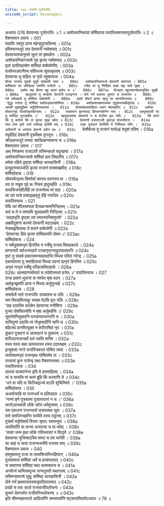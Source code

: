 ```yaml
---
title: ०७६ ययाति-पुत्रोत्पत्तिः
unicode_script: devanagari

---
```



अध्यायः 076
देवयान्याः पुत्रोत्पत्तिः ॥ 1 ॥ अशोकवनिकायां शर्मिष्ठाया ययातिसमागमात्पुत्रोत्पत्तिः ॥ 2 ॥
वैशम्पायन उवाच ।	001  
ययातिः स्वपुरं प्राप्य महेन्द्रपुरसन्निभम् ।	001a  
प्रविश्यान्तःपुरं तत्र देवयानीं न्यवेशयत् ॥	001c  
देवयान्याश्चानुमते सुतां तां वृषपर्वणः ।	002a  
अशोकवनिकाभ्याशे गृहं कृत्वा न्यवेशयत् ॥	002c  
वृतां दासीसहस्रेण शर्मिष्ठां वार्षपर्वणीम् ।	003a  
वासोभरन्नपानैश्च संविभज्य सुसत्कृताम् ॥	003c  
देवयान्या तु सहितः स नृपो नहुषात्मजः ।	004a  
`प्रीत्या परमया युक्तो मुमुदे शाश्वतीः समाः ॥	004c  
अशोकवनिकामध्ये देवयानी समागता ।	005a  
शर्मिष्ठया सा क्रीडित्वा रमणीये मनोरमे ॥	005c  
तत्रैव तां तु निर्दिश्य राज्ञा सह ययौ गृहम् ।	006a  
एवमेव सह प्रीत्या बहु कालं मुमोद च ॥'	006c  
007ac  विजहार बहूनब्दान्देववन्मुदितः सुखी ॥
008a   ऋतुकाले तु सम्प्राप्ते देवयानी वराङ्गना ।
लेभे गर्भं प्रथमतः कुमारं च व्यजायत ॥	008c  
गते वर्षसहस्रे तु शर्मिष्ठा वार्षपर्वणी ।	009a  
ददर्श यौवनं प्राप्ता ऋतुं सा चान्वचिन्तयत् ॥	009c  
'शुद्धा स्नाता तु शर्मिष्ठा सर्वालङ्कारशोभिता ।	010a  
अशोकशाखामालम्ब्य सुपुष्पस्तबकैर्वृताम् ॥	010c  
आदर्शे मुखमुद्वीक्ष्य भर्तुर्दर्शनलालसा ।	011a  
शोकमोहसमाविष्टा वचनं चेदमब्रवीत् ॥	011c  
अशोक शोकापनुद शोकोपहतचेतसाम् ।	012a  
त्वन्नामानं कुरुष्वाद्य प्रियसन्दर्शनेन माम् ।	012c  
एवमुक्तवती सा तु शर्मिष्ठा पुनरब्रवीत् ॥'	012e  
ऋतुकालश्च सम्प्राप्तो न च मेऽस्ति वृतः पतिः ।	013a  
किं प्राप्तं किं नु कर्तव्यं किं वा कृत्वा सुखं भवेत् ॥	013c  
देवयानी प्रजाताऽसौ वृथाऽहं प्राप्तयौवना ।	014a  
यथा तया वृतो भर्ता तथैवाहं वृणोमि तम् ॥	014c  
राज्ञा पुत्रफलं देयमिति मे निश्चिता मतिः ।	015a  
अपीदानीं स धर्मात्मा ईयान्मे दर्शनं रहः ॥	015c  
`केशैर्बध्या तु राजानं याचेऽहं सदृशं पतिम् ।	016a  
स्पृहेदिदं देवयानी पुत्रमीक्ष्य पुनःपुनः ।	016c  
क्रीडन्नन्तःपुरे तस्याः क्वचित्क्षणमवाप्य च ॥	016e  
वैशम्पायन उवाच ।'	017  
अथ निष्क्रम्य राजाऽसौ तस्मिन्काले यदृच्छया ।	017a  
अशोकवनिकाभ्याशे शर्मिष्ठां प्राप तिष्ठतीम् ॥	017c  
तमेकं रहिते दृष्ट्वा शर्मिष्ठा चारुहासिनी ।	018a  
प्रत्युद्गम्याञ्जलिं कृत्वा राजानं वाक्यमब्रवीत् ॥	018c  
शर्मिष्ठोवाच ।	019  
सोमस्येन्द्रस्य विष्णोर्वा यमस्य वरुणस्य वा ।	019a  
तव वा नाहुष गृहे कः स्त्रियं द्रष्टुमर्हति ॥	019c  
रूपाभिजनशीलैर्हि त्वं राजन्वेत्थ मां सदा ।	020a  
सा त्वां याचे प्रसाद्याहमृतुं देहि नराधिप ॥	020c  
ययातिरुवाच ।	021  
वेद्मि त्वां शीलसम्पन्नां दैत्यकन्यामनिन्दिताम् ।	021a  
रूपं च ते न पश्यामि सूच्यग्रमपि निन्दितम् ॥	021c  
'तदाप्रभृति दृष्ट्वा त्वां स्मराम्यनिशमुत्तमे' ।	022a  
अब्रवीदुशना काव्यो देवयानीं यदाऽवहम् ।	022c  
नेयमाह्वयितव्या ते शयने वार्षपर्वणी ॥	022e  
'देवयान्याः प्रियं कृत्वा शर्मिष्ठामपि पोषय ॥'	023ac  
शर्मिष्ठोवाच ।	024  
न नर्मयुक्तमनृतं हिनस्ति न स्त्रीषु राजन्न विवाहकाले ।	024a  
प्राणात्यये सर्वधनापहारे पञ्चानृतान्याहुरपातकानि ॥	024c  
पृष्टं तु साक्ष्ये प्रवदन्तमन्यथावदन्ति मिथ्या पतितं नरेन्द्र ।	025a  
एकार्थतायां तु समाहितायां मिथ्या वदन्तं ह्यनृतं हिनस्ति ॥	025c  
अनृतं नानृतं स्त्रीषु परिहासविवाहयोः ।	026a  
026c   आत्मप्राणार्थघाते च तदेवोत्तमतां व्रजेत् ॥'
ययातिरुवाच ।	027  
राजा प्रमाणं भूतानां स नश्येत मृषा वदन् ।	027a  
अर्थकृच्छ्रमपि प्राप्य न मिथ्या कर्तुमुत्सहे ॥	027c  
शर्मिष्ठोवाच ।	028  
समावेतौ मतो राजन्पतिः सख्याश्च यः पतिः ।	028a  
समं विवाहमित्याहुः सख्या मेऽसि वृतः पतिः ॥	028c  
'सह दत्तास्मि काव्येन देवयान्या मनीषिणा ।	029a  
पूज्या पोषयितव्येति न मृषा कर्तुमर्हसि ॥'	029c  
सुवर्णमणिमुक्तानि वस्त्राण्याभरणानि च ।	030a  
याचितॄणां ददासि त्वं गोभूम्यादीनि यानि च ॥	030c  
बहिःस्थं दानमित्युक्तं न शरीराश्रितं नृप ।	031a  
दुष्करं पुत्रदानं च आत्मदानं च दुष्करम् ॥	031c  
शरीरदानात्तत्सर्वं दत्तं भवति मारिष ।	032a  
यस्य यस्य यथा कामस्तस्य तस्य ददाम्यहम् ॥	032c  
इत्युक्त्वा नगरे राजंस्त्रिकालं घोषितं त्वया ।	033a  
त्वयोक्तमनृतं राजन्वृथा घोषितमेव वा ।	033c  
तत्सत्यं कुरु राजेन्द्र यथा वैश्रवणस्तथा ॥	033e  
ययातिरुवाच ।	034  
दातव्यं याचमानेभ्य इति मे व्रतमाहितम् ।	034a  
त्वं च याचसि मां कामं ब्रूहि किं करवाणि ते ॥	034c  
'धनं वा यदि वा किञ्चिद्राज्यं वाऽपि शुचिस्मिते ।'	035a  
शर्मिष्ठोवाच ।	035  
अधर्मात्पाहि मां राजन्धर्मं च प्रतिपादय ॥	035c  
'नान्यं वृणे पुत्रकामा पुत्रात्परतरं न च ।'	036a  
त्वत्तोऽपत्यवती लोके चरेयं धर्ममुत्तमम् ॥	036c  
त्रय एवाधना राजन्भार्या दासस्तथा सुतः ।	037a  
यत्ते समधिगच्छन्ति यस्यैते तस्य तद्धनम् ॥	037c  
पुत्रार्थं भर्तृपोषार्थं स्त्रियः सृष्टाः स्वयम्भुवा ।	038a  
अपतिर्वापि या कन्या अनपत्या च या भवेत् ।	038c  
'तासां जन्म वृथा लोके गतिस्तासां न विद्यते ॥'	038e  
देवयान्या भुजिष्याऽस्मि वश्या च तव भार्गवी ।	039a  
सा चाहं च त्वया राजन्भजनीये भजस्व माम् ॥	039c  
वैशम्पायन उवाच ।	040  
एवमुक्तस्तु राजा स तथ्यमित्यभिजज्ञिवान् ।	040a  
पूजयामास शर्मिष्ठां धर्मं च प्रत्यपादयत् ॥	040c  
स समागम्य शर्मिष्ठां यथा काममवाप्य च ।	041a  
अन्योन्यं चाभिसम्पूज्य जग्मतुस्तौ यथागतम् ॥	041c  
तस्मिन्समागमे सुभ्रूः शर्मिष्ठा चारुहासिनी ।	042a  
लेभे गर्भं प्रथमतस्तस्मान्नृपतिसत्तमात् ॥	042c  
प्रयज्ञे च ततः काले राजन्राजीवलोचना ।	043a  
कुमारं देवगर्भाभं राजीवनिभलोचनम् ॥ ॥	043c  
इति श्रीमन्महाभारते आदिपर्वणि सम्भवपर्वणि षट्सप्ततितमोऽध्यायः ॥ 76 ॥